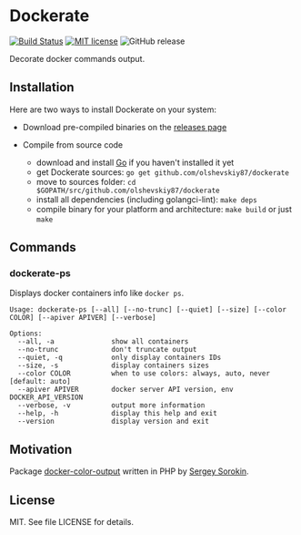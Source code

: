 # Dockerate

[![Build Status](https://travis-ci.org/olshevskiy87/dockerate.svg?branch=master)](https://travis-ci.org/olshevskiy87/dockerate) [![MIT license](https://img.shields.io/badge/License-MIT-yellow.svg)](https://lbesson.mit-license.org/) ![GitHub release](https://img.shields.io/github/v/tag/olshevskiy87/dockerate?label=release)

Decorate docker commands output.

## Installation

Here are two ways to install Dockerate on your system:

* Download pre-compiled binaries on the [releases page](https://github.com/olshevskiy87/dockerate/releases)

* Compile from source code

  - download and install [Go](https://golang.org/dl/) if you haven't installed it yet
  - get Dockerate sources: ```go get github.com/olshevskiy87/dockerate```
  - move to sources folder: ```cd $GOPATH/src/github.com/olshevskiy87/dockerate```
  - install all dependencies (including golangci-lint): ```make deps```
  - compile binary for your platform and architecture: ```make build``` or just ```make```

## Commands

### dockerate-ps

Displays docker containers info like ```docker ps```.

```
Usage: dockerate-ps [--all] [--no-trunc] [--quiet] [--size] [--color COLOR] [--apiver APIVER] [--verbose]

Options:
  --all, -a              show all containers
  --no-trunc             don't truncate output
  --quiet, -q            only display containers IDs
  --size, -s             display containers sizes
  --color COLOR          when to use colors: always, auto, never [default: auto]
  --apiver APIVER        docker server API version, env DOCKER_API_VERSION
  --verbose, -v          output more information
  --help, -h             display this help and exit
  --version              display version and exit
```

## Motivation

Package [docker-color-output](https://github.com/devemio/docker-color-output) written in PHP by [Sergey Sorokin](https://github.com/devemio).


## License

MIT. See file LICENSE for details.
